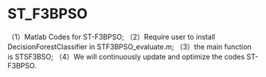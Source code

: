 # ST_F3BPSO
（1）Matlab Codes for ST-F3BPSO;
（2）Require user to install DecisionForestClassifier in STF3BPSO_evaluate.m;
（3）the main function is STSF3BSO;
（4）We will continuously update and optimize the codes ST-F3BPSO.

